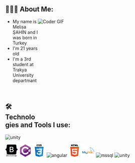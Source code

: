 <p align="center">
<!--<img src="https://media.giphy.com/media/3oEjHYlwvUK5p9AIbm/giphy.gif" width="500" width="1000px">-->
 </p>

 <h2 align="left">👨🏻‍💻 About Me:</h2>


 <img src="https://i.pinimg.com/originals/e7/26/c7/e726c74ac081eed50feee1433d12c998.gif" alt="Coder GIF" width="400" height="300" align="right">

   <ul> 
      <li>My name is Melisa ŞAHİN and I was born in Turkey </li>
      <li>I'm 21 years old</li>
      <li>I'm a 3rd student at Trakya University departmant</li>
      
   </ul>

 <br>
 
<h2 align="left">🛠️ Technologies and Tools I use:</h2>
<p align="left">
<img src="https://img.icons8.com/nolan/50/unity.png" alt="unity" width="40" height="40"/> </a> </p>

<img src="https://raw.githubusercontent.com/devicons/devicon/master/icons/bootstrap/bootstrap-plain-wordmark.svg" alt="bootstrap" width="40" height="40"/>  
<img src="https://raw.githubusercontent.com/devicons/devicon/master/icons/csharp/csharp-original.svg" alt="csharp" width="40" height="40"/>  
<img src="https://raw.githubusercontent.com/devicons/devicon/master/icons/css3/css3-original-wordmark.svg" alt="css3" width="40" height="40"/> 
 <img src="https://angular.io/assets/images/logos/angular/angular.svg" alt="angular" width="40" height="40"/> 

<img src="https://raw.githubusercontent.com/devicons/devicon/master/icons/html5/html5-original-wordmark.svg" alt="html5" width="40" height="40"/> 
<img src="https://raw.githubusercontent.com/devicons/devicon/master/icons/mysql/mysql-original-wordmark.svg" alt="mysql" width="40" height="40"/> 
<img src="https://www.svgrepo.com/show/303229/microsoft-sql-server-logo.svg" alt="mssql" width="40" height="40"/>  
<img src="https://img.icons8.com/nolan/50/unity.png" alt="unity" width="40" height="40"/> </a> </p>


